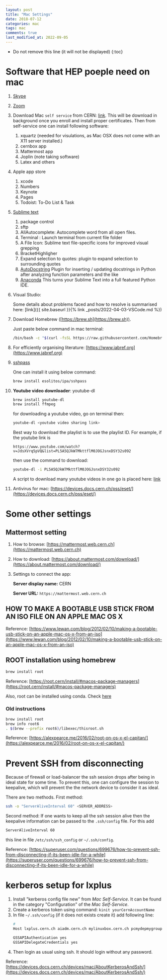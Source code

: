 ```yaml
---
layout: post
title: "Mac Settings"
date: 2018-07-12
categories: mac
tags: mac
comments: true
last_modified_at: 2022-09-05
---
```


* Do not remove this line (it will not be displayed)
{:toc}

# Software that HEP poeple need on mac

1. [Skype](https://www.skype.com/en/)
2. [Zoom](https://cern.zoom.us/download)
3. Download Mac `self service` from CERN: [link](https://devices.docs.cern.ch/devices/mac/MacSelfService/). This will be download in background once you enroll and install proper certificates. Then from self-service one can install following software:
   1. xquartz (needed for visulations, as Mac OSX does not come with an X11 server installed.)
   3. cernbox app
   4. Mattermost app
   5. Joplin (note taking software)
   6. Latex and others
4. Apple app store
   1. xcode
   2. Numbers
   3. Keynote
   4. Pages
   5. Todoist: To-Do List & Task
5. [Sublime text](https://www.sublimetext.com)
   1. package control
   2. sftp
   3. AllAutocomplete: Autocomplete word from all open files.
   4. Terminal : Launch terminal from current file folder
   5. A File Icon: Sublime text file-specific icons for improved visual grepping
   6. BracketHighligher
   7. Expand selection to quotes: plugin to expand selection to surrounding quotes
   8. [AutoDocstring](https://packagecontrol.io/packages/AutoDocstring)
      Plugin for inserting / updating docstrings in Python after analyzing function parameters and the like
   9. [Anaconda](https://packagecontrol.io/packages/Anaconda)
      This turns your Sublime Text into a full featured Python IDE.
6. Visual Studio:

    Some details about problems faced and how to resolve is summarised here: [link]({{ site.baseurl }}{% link _posts/2022-04-03-VSCode.md %})


6. Download Homebrew ([https://brew.sh](https://brew.sh)).

   Just paste below command in mac terminal:

   ```bash
   /bin/bash -c "$(curl -fsSL https://raw.githubusercontent.com/Homebrew/install/HEAD/install.sh)"
   ```

7. For efficiently organising literature: [https://www.jabref.org](https://www.jabref.org)
7. [sshpass](https://stackoverflow.com/a/63886356)

   One can install it using below command:

   ```bash
   brew install esolitos/ipa/sshpass
   ```

6. **Youtube video downloader**: youtube-dl
   ```bash
   brew install youtube-dl
   brew install ffmpeg
   ```
   for downloading a youtube video, go on terminal then:
   ```bash
   youtube-dl <youtube video sharing link>
   ```
   Best way to download the playlist is to use the playlist ID. For example, if the youtube link is
   ```
   https://www.youtube.com/watch?v=JdsXVrq5pVQ&list=PL5A5QJkW7MkttflM0JOGJsnxDSY32s092
   ```
   then use the command to download:
   ```bash
   youtube-dl -i PL5A5QJkW7MkttflM0JOGJsnxDSY32s092
   ```
   A script to download many youtube videos in one go is placed here: [link](https://gist.github.com/ram1123/7534f07e6904bb24bfa85bc87e76d2f7)

1. Antivirus for mac: [https://devices.docs.cern.ch/pss/eset/](https://devices.docs.cern.ch/pss/eset/)


# Some other settings

## Mattermost setting

1. How to browse: [https://mattermost.web.cern.ch](https://mattermost.web.cern.ch)

2. How to download: [https://about.mattermost.com/download/](https://about.mattermost.com/download/)

3. Settings to connect the app:

    **Server display name:** CERN

    **Server URL:** `https://mattermost.web.cern.ch`


## HOW TO MAKE A BOOTABLE USB STICK FROM AN ISO FILE ON AN APPLE MAC OS X

Reference: [https://www.lewan.com/blog/2012/02/10/making-a-bootable-usb-stick-on-an-apple-mac-os-x-from-an-iso](https://www.lewan.com/blog/2012/02/10/making-a-bootable-usb-stick-on-an-apple-mac-os-x-from-an-iso)

## ROOT installation using homebrew

```bash
brew install root
```

Reference: [https://root.cern/install/#macos-package-managers](https://root.cern/install/#macos-package-managers)

Also, root can be installed using conda. Check [here](https://root.cern/install/#conda)

### Old instructions
```bash
brew install root
brew info root6
. $(brew --prefix root6)/libexec/thisroot.sh
```

Reference: [https://alexpearce.me/2016/02/root-on-os-x-el-capitan/](https://alexpearce.me/2016/02/root-on-os-x-el-capitan/)


# Prevent SSH from disconnecting

Because of firewall or load-balancer the ssh session drops after being in ideal state for some time. To prevent this, one can configure the session to keepalive, which will prevent the the network device to consider it as ideal.

There are two methods. First method:

```bash
ssh -o "ServerAliveInterval 60" <SERVER_ADDRESS>
```

Second method: If one wants to keep all the ssh session alive then the keepalive information can be passed to the `.ssh/config` file. For this add

```bash
ServerAliveInterval 60
```

this line in file `/etc/ssh/ssh_config` or `~/.ssh/config`.

Reference: [https://superuser.com/questions/699676/how-to-prevent-ssh-from-disconnecting-if-its-been-idle-for-a-while](https://superuser.com/questions/699676/how-to-prevent-ssh-from-disconnecting-if-its-been-idle-for-a-while)

# kerberos setup for lxplus

1. Install "kerberos config file new" from *Mac Self-Service*. It can be found in the category "Configuration" of the *Mac Self-Service*.
2. Create a kerberos token using command: `kinit yourCernAccountName`
3. In file `~/.ssh/config` (if it does not exists create it) add following line:
   ```bash
   #
   Host lxplus.cern.ch aiadm.cern.ch mylinuxbox.cern.ch pcmydepmygroup*.cern.ch

   GSSAPIAuthentication yes
   GSSAPIDelegateCredentials yes
   ```
4. Then login as usual using ssh. It should login without any password.

Reference: [https://devices.docs.cern.ch/devices/mac/AboutKerberosAndSsh/](https://devices.docs.cern.ch/devices/mac/AboutKerberosAndSsh/)

